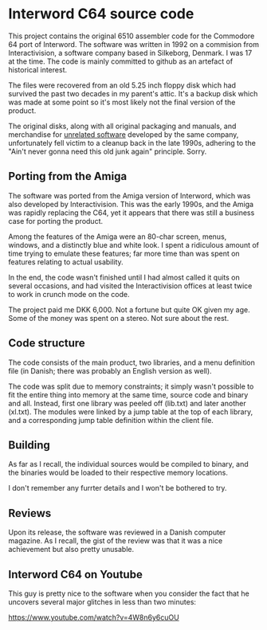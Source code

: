 # Interword C64 source code

This project contains the original 6510 assembler code for the Commodore 64 port of Interword. The software was written in 1992 on a commision from Interactivision, a software company based in Silkeborg, Denmark. I was 17 at the time. The code is mainly committed to github as an artefact of historical interest.

The files were recovered from an old 5.25 inch floppy disk which had survived the past two decades in my parent's attic. It's a backup disk which was made at some point so it's most likely not the final version of the product.

The original disks, along with all original packaging and manuals, and merchandise for [unrelated software](http://www.lemonamiga.com/games/details.php?id=1900) developed by the same company, unfortunately fell victim to a cleanup back in the late 1990s, adhering to the "Ain't never gonna need this old junk again" principle. Sorry.

## Porting from the Amiga

The software was ported from the Amiga version of Interword, which was also developed by Interactivision. This was the early 1990s, and the Amiga was rapidly replacing the C64, yet it appears that there was still a business case for porting the product.

Among the features of the Amiga were an 80-char screen, menus, windows, and a distinctly blue and white look. I spent a ridiculous amount of time trying to emulate these features; far more time than was spent on features relating to actual usability.

In the end, the code wasn't finished until I had almost called it quits on several occasions, and had visited the Interactivision offices at least twice to work in crunch mode on the code.

The project paid me DKK 6,000. Not a fortune but quite OK given my age. Some of the money was spent on a stereo. Not sure about the rest.

## Code structure

The code consists of the main product, two libraries, and a menu definition file (in Danish; there was probably an English version as well).

The code was split due to memory constraints; it simply wasn't possible to fit the entire thing into memory at the same time, source code and binary and all. Instead, first one library was peeled off (lib.txt) and later another (xl.txt). The modules were linked by a jump table at the top of each library, and a corresponding jump table definition within the client file.

## Building

As far as I recall, the individual sources would be compiled to binary, and the binaries would be loaded to their respective memory locations.

I don't remember any furrter details and I won't be bothered to try.

## Reviews

Upon its release, the software was reviewed in a Danish computer magazine. As I recall, the gist of the review was that it was a nice achievement but also pretty unusable.

## Interword C64 on Youtube

This guy is pretty nice to the software when you consider the fact that he uncovers several major glitches in less than two minutes:

https://www.youtube.com/watch?v=4W8n6y6cuOU
